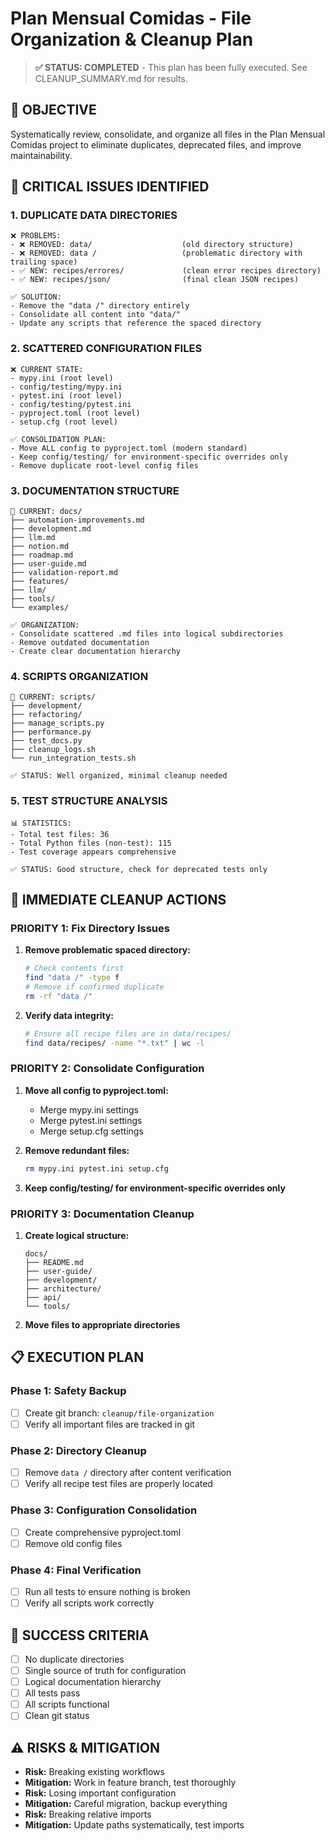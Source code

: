 # Plan Mensual Comidas - File Organization & Cleanup Plan

> **✅ STATUS: COMPLETED** - This plan has been fully executed. See CLEANUP_SUMMARY.md for results.

## 🎯 **OBJECTIVE**
Systematically review, consolidate, and organize all files in the Plan Mensual Comidas project to eliminate duplicates, deprecated files, and improve maintainability.

## 🚨 **CRITICAL ISSUES IDENTIFIED**

### 1. **DUPLICATE DATA DIRECTORIES**
```
❌ PROBLEMS:
- ❌ REMOVED: data/                    (old directory structure)
- ❌ REMOVED: data /                   (problematic directory with trailing space)
- ✅ NEW: recipes/errores/             (clean error recipes directory)
- ✅ NEW: recipes/json/                (final clean JSON recipes)

✅ SOLUTION:
- Remove the "data /" directory entirely
- Consolidate all content into "data/"
- Update any scripts that reference the spaced directory
```

### 2. **SCATTERED CONFIGURATION FILES**
```
❌ CURRENT STATE:
- mypy.ini (root level)
- config/testing/mypy.ini
- pytest.ini (root level)  
- config/testing/pytest.ini
- pyproject.toml (root level)
- setup.cfg (root level)

✅ CONSOLIDATION PLAN:
- Move ALL config to pyproject.toml (modern standard)
- Keep config/testing/ for environment-specific overrides only
- Remove duplicate root-level config files
```

### 3. **DOCUMENTATION STRUCTURE**
```
📁 CURRENT: docs/
├── automation-improvements.md
├── development.md
├── llm.md
├── notion.md
├── roadmap.md
├── user-guide.md
├── validation-report.md
├── features/
├── llm/
├── tools/
└── examples/

✅ ORGANIZATION:
- Consolidate scattered .md files into logical subdirectories
- Remove outdated documentation
- Create clear documentation hierarchy
```

### 4. **SCRIPTS ORGANIZATION**
```
📁 CURRENT: scripts/
├── development/
├── refactoring/
├── manage_scripts.py
├── performance.py
├── test_docs.py
├── cleanup_logs.sh
└── run_integration_tests.sh

✅ STATUS: Well organized, minimal cleanup needed
```

### 5. **TEST STRUCTURE ANALYSIS**
```
📊 STATISTICS:
- Total test files: 36
- Total Python files (non-test): 115
- Test coverage appears comprehensive

✅ STATUS: Good structure, check for deprecated tests only
```

## 🔧 **IMMEDIATE CLEANUP ACTIONS**

### **PRIORITY 1: Fix Directory Issues**
1. **Remove problematic spaced directory:**
   ```bash
   # Check contents first
   find "data /" -type f
   # Remove if confirmed duplicate
   rm -rf "data /"
   ```

2. **Verify data integrity:**
   ```bash
   # Ensure all recipe files are in data/recipes/
   find data/recipes/ -name "*.txt" | wc -l
   ```

### **PRIORITY 2: Consolidate Configuration**
1. **Move all config to pyproject.toml:**
   - Merge mypy.ini settings
   - Merge pytest.ini settings
   - Merge setup.cfg settings

2. **Remove redundant files:**
   ```bash
   rm mypy.ini pytest.ini setup.cfg
   ```

3. **Keep config/testing/ for environment-specific overrides only**

### **PRIORITY 3: Documentation Cleanup**
1. **Create logical structure:**
   ```
   docs/
   ├── README.md
   ├── user-guide/
   ├── development/
   ├── architecture/
   ├── api/
   └── tools/
   ```

2. **Move files to appropriate directories**

## 📋 **EXECUTION PLAN**

### **Phase 1: Safety Backup**
- [ ] Create git branch: `cleanup/file-organization`
- [ ] Verify all important files are tracked in git

### **Phase 2: Directory Cleanup**
- [ ] Remove `data /` directory after content verification
- [ ] Verify all recipe test files are properly located

### **Phase 3: Configuration Consolidation**
- [ ] Create comprehensive pyproject.toml
- [ ] Remove old config files

### **Phase 4: Final Verification**
- [ ] Run all tests to ensure nothing is broken
- [ ] Verify all scripts work correctly

## 🎯 **SUCCESS CRITERIA**
- [ ] No duplicate directories
- [ ] Single source of truth for configuration
- [ ] Logical documentation hierarchy
- [ ] All tests pass
- [ ] All scripts functional
- [ ] Clean git status

## ⚠️ **RISKS & MITIGATION**
- **Risk:** Breaking existing workflows
- **Mitigation:** Work in feature branch, test thoroughly
- **Risk:** Losing important configuration
- **Mitigation:** Careful migration, backup everything
- **Risk:** Breaking relative imports
- **Mitigation:** Update paths systematically, test imports 